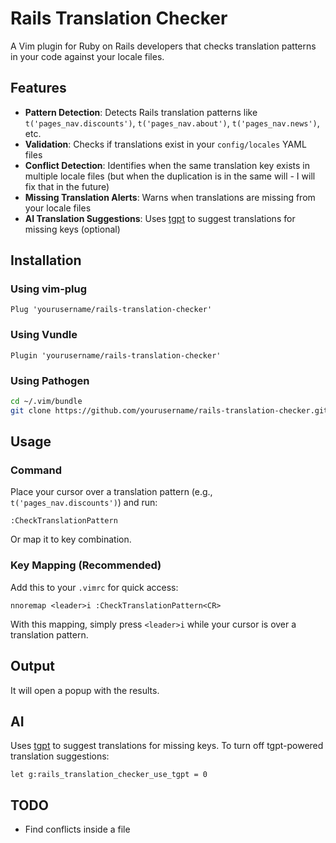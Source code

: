 # Rails Translation Checker

A Vim plugin for Ruby on Rails developers that checks translation patterns in your code against your locale files.

## Features

- **Pattern Detection**: Detects Rails translation patterns like `t('pages_nav.discounts')`, `t('pages_nav.about')`, `t('pages_nav.news')`, etc.
- **Validation**: Checks if translations exist in your `config/locales` YAML files
- **Conflict Detection**: Identifies when the same translation key exists in multiple locale files (but when the duplication is in the same will - I will fix that in the future)
- **Missing Translation Alerts**: Warns when translations are missing from your locale files
- **AI Translation Suggestions**: Uses [tgpt](https://github.com/aandrew-me/tgpt) to suggest translations for missing keys (optional)

## Installation

### Using vim-plug
```vim
Plug 'yourusername/rails-translation-checker'
```

### Using Vundle
```vim
Plugin 'yourusername/rails-translation-checker'
```

### Using Pathogen
```bash
cd ~/.vim/bundle
git clone https://github.com/yourusername/rails-translation-checker.git
```

## Usage

### Command
Place your cursor over a translation pattern (e.g., `t('pages_nav.discounts')`) and run:
```vim
:CheckTranslationPattern
```
Or map it to key combination.

### Key Mapping (Recommended)
Add this to your `.vimrc` for quick access:
```vim
nnoremap <leader>i :CheckTranslationPattern<CR>
```

With this mapping, simply press `<leader>i` while your cursor is over a translation pattern.

## Output
It will open a popup with the results.

## AI 
Uses [tgpt](https://github.com/aandrew-me/tgpt) to suggest translations for missing keys. To turn off tgpt-powered translation suggestions:
```
let g:rails_translation_checker_use_tgpt = 0
```

## TODO
- Find conflicts inside a file

